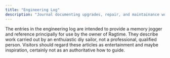 ```yaml
---
title: "Engineering Log"
description: "Journal documenting upgrades, repair, and maintainance work completed"
---
```


The entries in the engineering log are intended to provide a memory jogger and reference principally for use by the owner of Ragtime.  They describe work carried out by an enthuiastic diy sailor, not a professional, qualified person.  Visitors should regard these articles as entertainment and maybe inspiration, certainly not as an authoritative how to guide.
